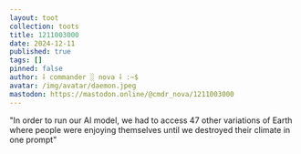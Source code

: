 ```yaml
---
layout: toot
collection: toots
title: 1211003000
date: 2024-12-11
published: true
tags: []
pinned: false
author: ⸸ commander ░ nova ⸸ :~$
avatar: /img/avatar/daemon.jpeg
mastodon: https://mastodon.online/@cmdr_nova/1211003000
---
```


"In order to run our AI model, we had to access 47 other variations of Earth where people were enjoying themselves until we destroyed their climate in one prompt"
